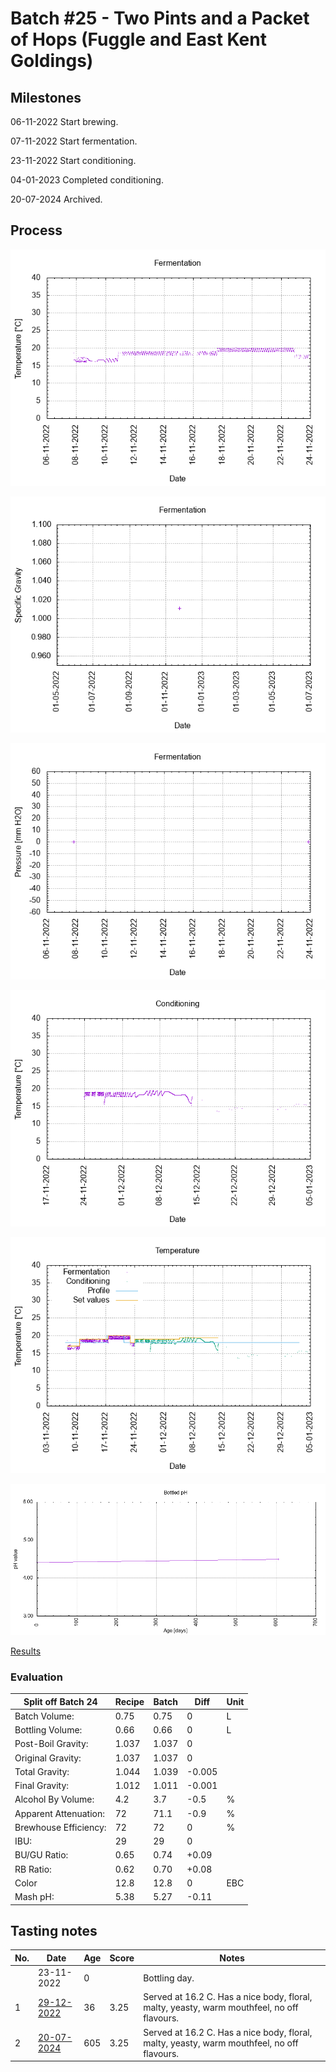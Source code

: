 # Batch #25 - Two Pints and a Packet of Hops (Fuggle and East Kent Goldings)

## Milestones

06-11-2022 Start brewing.

07-11-2022 Start fermentation.

23-11-2022 Start conditioning.

04-01-2023 Completed conditioning.

20-07-2024 Archived.

## Process

![fermentation](fermentation.png)

![specific gravity](gravity.png)

![pressure](pressure.png)

![conditioning](conditioning.png)

![temperature](temperature.png)

![bottled_ph](bottled_ph.png)

[Results](./Batch_25_Two_Pints_and_a_Packet_of_Hops_Fuggle_and_East_Kent_Goldings_results.pdf)

### Evaluation

| Split off Batch 24      | Recipe | Batch | Diff   | Unit |
|-------------------------|--------|-------|--------|------|
| Batch Volume:           | 0.75   | 0.75  |  0     | L    |
| Bottling Volume:        | 0.66   | 0.66  |  0     | L    |
| Post-Boil Gravity:      | 1.037  | 1.037 |  0     |      |
| Original Gravity:       | 1.037  | 1.037 |  0     |      |
| Total Gravity:          | 1.044  | 1.039 | -0.005 |      |
| Final Gravity:          | 1.012  | 1.011 | -0.001 |      |
| Alcohol By Volume:      | 4.2    | 3.7   | -0.5   | %    |
| Apparent Attenuation:   | 72     | 71.1  | -0.9   | %    |
| Brewhouse Efficiency:   | 72     | 72    |  0     | %    |
| IBU:                    | 29     | 29    |  0     |      |
| BU/GU Ratio:            | 0.65   | 0.74  | +0.09  |      |
| RB Ratio:               | 0.62   | 0.70  | +0.08  |      |
| Color                   | 12.8   | 12.8  |  0     | EBC  |
| Mash pH:                | 5.38   | 5.27  | -0.11  |      |

## Tasting notes

| No. | Date       | Age | Score | Notes |
|-----|------------|-----|-------|-------|
|     | 23-11-2022 |   0 |       | Bottling day. |
|   1 | [29-12-2022](20221229_Batch_25_Two_Pints_and_a_Packet_of_Hops_Fuggle_and_EKG_BJCP_Scoresheet-1_2.pdf) |  36 | 3.25  | Served at 16.2 C. Has a nice body, floral, malty, yeasty, warm mouthfeel, no off flavours. |
|   2 | [20-07-2024](20240720_Batch_25_Two_Pints_and_a_Packet_of_Hops_Fuggle_and_EKG_BJCP_Scoresheet-2_2.pdf) | 605 | 3.25  | Served at 16.2 C. Has a nice body, floral, malty, yeasty, warm mouthfeel, no off flavours. |
